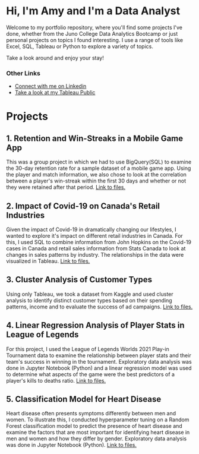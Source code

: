 # Hi, I'm Amy and I'm a Data Analyst
Welcome to my portfolio repository, where you'll find some projects I've done, whether from the Juno College Data Analytics Bootcamp or just personal projects on topics I found interesting. I use a range of tools like Excel, SQL, Tableau or Python to explore a variety of topics. 

Take a look around and enjoy your stay!

### Other Links
- [Connect with me on Linkedin](www.linkedin.com/in/amy-yishan-wong)
- [Take a look at my Tableau Public](https://public.tableau.com/app/profile/amy.wong2810#!/)

# Projects

## 1. Retention and Win-Streaks in a Mobile Game App
This was a group project in which we had to use BigQuery(SQL) to examine the 30-day retention rate for a sample dataset of a mobile game app. Using the player and match information, we also chose to look at the correlation between a player's win-streak within the first 30 days and whether or not they were retained after that period. [Link to files.](https://github.com/amyw0ng/Portfolio/tree/main/1.%20Retention%20and%20Win-Streaks%20(Mobile%20Game))

## 2. Impact of Covid-19 on Canada's Retail Industries
Given the impact of Covid-19 in dramatically changing our lifestyles, I wanted to explore it's impact on different retail industries in Canada. For this, I used SQL to combine information from John Hopkins on the Covid-19 cases in Canada and retail sales information from Stats Canada to look at changes in sales patterns by industry. The relationships in the data were visualized in Tableau. [Link to files.](https://github.com/amyw0ng/Portfolio/tree/main/2.%20Impact%20of%20Covid-19%20on%20Retail)

## 3. Cluster Analysis of Customer Types
Using only Tableau, we took a dataset from Kaggle and used cluster analysis to identify distinct customer types based on their spending patterns, income and  to evaluate the success of ad campaigns. [Link to files.]()

## 4. Linear Regression Analysis of Player Stats in League of Legends
For this project, I used the League of Legends Worlds 2021 Play-in Tournament data to examine the relationship between player stats and their team's success in winning in the tournament. Exploratory data analysis was done in Jupyter Notebook (Python) and a linear regression model was used to determine what aspects of the game were the best predictors of a player's kills to deaths ratio. [Link to files.]()

## 5. Classification Model for Heart Disease
Heart disease often presents symptoms differently between men and women. To illustrate this, I conducted hyperparameter tuning on a Random Forest classification model to predict the presence of heart disease and examine the factors that are most important for identifying heart disease in men and women and how they differ by gender. Exploratory data analysis was done in Jupyter Notebook (Python). [Link to files.]()
